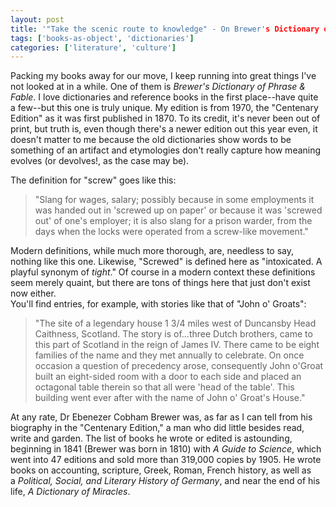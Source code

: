 ```yaml
---
layout: post
title: '"Take the scenic route to knowledge" - On Brewer's Dictionary of Phrase & Fable'
tags: ['books-as-object', 'dictionaries']
categories: ['literature', 'culture']
---
```

Packing my books away for our move, I keep running into great things I've not looked at in a while. One of them is <em>Brewer's Dictionary of Phrase &amp; Fable</em>. I love dictionaries and reference books in the first place--have quite a few--but this one is truly unique. My edition is from 1970, the "Centenary Edition" as it was first published in 1870. To its credit, it's never been out of print, but truth is, even though there's a newer edition out this year even, it doesn't matter to me because the old dictionaries show words to be something of an artifact and etymologies don't really capture how meaning evolves (or devolves!, as the case may be).
<div></div>
<div>
<div>The definition for "screw" goes like this:</div>
<div></div>
<blockquote class="gmail_quote">"Slang for wages, salary; possibly because in some employments it was handed out in 'screwed up on paper' or because it was 'screwed out' of one's employer; it is also slang for a prison warder, from the days when the locks were operated from a screw-like movement."</blockquote>
<div></div>
<div>Modern definitions, while much more thorough, are, needless to say, nothing like this one. Likewise, "Screwed" is defined here as "intoxicated. A playful synonym of <em>tight</em>." Of course in a modern context these definitions seem merely quaint, but there are tons of things here that just don't exist now either.</div>
<div></div>
<div>You'll find entries, for example, with stories like that of "John o' Groats":</div>
<div></div>
<blockquote class="gmail_quote">"The site of a legendary house 1 3/4 miles west of Duncansby Head Caithness, Scotland. The story is of...three Dutch brothers, came to this part of Scotland in the reign of James IV. There came to be eight families of the name and they met annually to celebrate. On once occasion a question of precedency arose, consequently John o'Groat built an eight-sided room with a door to each side and placed an octagonal table therein so that all were 'head of the table'. This building went ever after with the name of John o' Groat's House."</blockquote>
<div>
<div></div>
<div>At any rate, Dr Ebenezer Cobham Brewer was, as far as I can tell from his biography in the "Centenary Edition," a man who did little besides read, write and garden. The list of books he wrote or edited is astounding, beginning in 1841 (Brewer was born in 1810) with <em>A Guide to Science</em>, which went into 47 editions and sold more than 319,000 copies by 1905. He wrote books on accounting, scripture, Greek, Roman, French history, as well as a <em>Political, Social, and Literary History of Germany</em>, and near the end of his life, <em>A Dictionary of Miracles</em>.</div>
<div></div>
</div>
</div>
